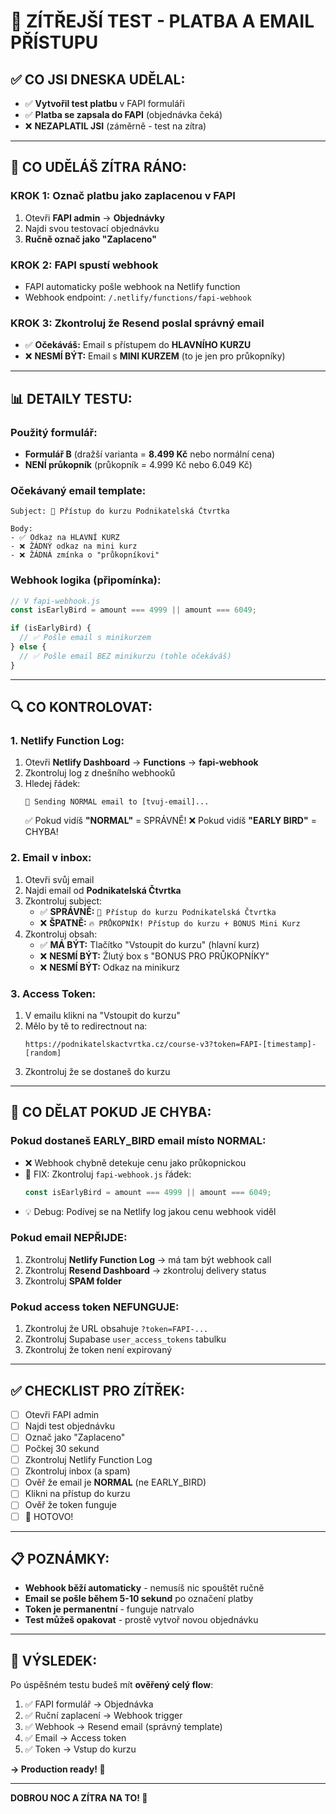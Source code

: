 # 🧪 ZÍTŘEJŠÍ TEST - PLATBA A EMAIL PŘÍSTUPU

## ✅ CO JSI DNESKA UDĚLAL:

- ✅ **Vytvořil test platbu** v FAPI formuláři
- ✅ **Platba se zapsala do FAPI** (objednávka čeká)
- ❌ **NEZAPLATIL JSI** (záměrně - test na zítra)

---

## 🎯 CO UDĚLÁŠ ZÍTRA RÁNO:

### **KROK 1: Označ platbu jako zaplacenou v FAPI**
1. Otevři **FAPI admin** → **Objednávky**
2. Najdi svou testovací objednávku
3. **Ručně označ jako "Zaplaceno"**

### **KROK 2: FAPI spustí webhook**
- FAPI automaticky pošle webhook na Netlify function
- Webhook endpoint: `/.netlify/functions/fapi-webhook`

### **KROK 3: Zkontroluj že Resend poslal správný email**
- ✅ **Očekáváš:** Email s přístupem do **HLAVNÍHO KURZU**
- ❌ **NESMÍ BÝT:** Email s **MINI KURZEM** (to je jen pro průkopníky)

---

## 📊 DETAILY TESTU:

### **Použitý formulář:**
- **Formulář B** (dražší varianta = **8.499 Kč** nebo normální cena)
- **NENÍ průkopník** (průkopník = 4.999 Kč nebo 6.049 Kč)

### **Očekávaný email template:**
```
Subject: 🎉 Přístup do kurzu Podnikatelská Čtvrtka

Body:
- ✅ Odkaz na HLAVNÍ KURZ
- ❌ ŽÁDNÝ odkaz na mini kurz
- ❌ ŽÁDNÁ zmínka o "průkopníkovi"
```

### **Webhook logika (připomínka):**
```javascript
// V fapi-webhook.js
const isEarlyBird = amount === 4999 || amount === 6049;

if (isEarlyBird) {
  // ✅ Pošle email s minikurzem
} else {
  // ✅ Pošle email BEZ minikurzu (tohle očekáváš)
}
```

---

## 🔍 CO KONTROLOVAT:

### **1. Netlify Function Log:**
1. Otevři **Netlify Dashboard** → **Functions** → **fapi-webhook**
2. Zkontroluj log z dnešního webhooků
3. Hledej řádek:
   ```
   📧 Sending NORMAL email to [tvuj-email]...
   ```
   ✅ Pokud vidíš **"NORMAL"** = SPRÁVNĚ!
   ❌ Pokud vidíš **"EARLY BIRD"** = CHYBA!

### **2. Email v inbox:**
1. Otevři svůj email
2. Najdi email od **Podnikatelská Čtvrtka**
3. Zkontroluj subject:
   - ✅ **SPRÁVNĚ:** `🎉 Přístup do kurzu Podnikatelská Čtvrtka`
   - ❌ **ŠPATNĚ:** `🔥 PRŮKOPNÍK! Přístup do kurzu + BONUS Mini Kurz`
4. Zkontroluj obsah:
   - ✅ **MÁ BÝT:** Tlačítko "Vstoupit do kurzu" (hlavní kurz)
   - ❌ **NESMÍ BÝT:** Žlutý box s "BONUS PRO PRŮKOPNÍKY"
   - ❌ **NESMÍ BÝT:** Odkaz na minikurz

### **3. Access Token:**
1. V emailu klikni na "Vstoupit do kurzu"
2. Mělo by tě to redirectnout na:
   ```
   https://podnikatelskactvrtka.cz/course-v3?token=FAPI-[timestamp]-[random]
   ```
3. Zkontroluj že se dostaneš do kurzu

---

## 🚨 CO DĚLAT POKUD JE CHYBA:

### **Pokud dostaneš EARLY_BIRD email místo NORMAL:**
- ❌ Webhook chybně detekuje cenu jako průkopnickou
- 🔧 FIX: Zkontroluj `fapi-webhook.js` řádek:
  ```javascript
  const isEarlyBird = amount === 4999 || amount === 6049;
  ```
- 💡 Debug: Podívej se na Netlify log jakou cenu webhook viděl

### **Pokud email NEPŘIJDE:**
1. Zkontroluj **Netlify Function Log** → má tam být webhook call
2. Zkontroluj **Resend Dashboard** → zkontroluj delivery status
3. Zkontroluj **SPAM folder**

### **Pokud access token NEFUNGUJE:**
1. Zkontroluj že URL obsahuje `?token=FAPI-...`
2. Zkontroluj Supabase `user_access_tokens` tabulku
3. Zkontroluj že token není expirovaný

---

## ✅ CHECKLIST PRO ZÍTŘEK:

- [ ] Otevři FAPI admin
- [ ] Najdi test objednávku
- [ ] Označ jako "Zaplaceno"
- [ ] Počkej 30 sekund
- [ ] Zkontroluj Netlify Function Log
- [ ] Zkontroluj inbox (a spam)
- [ ] Ověř že email je **NORMAL** (ne EARLY_BIRD)
- [ ] Klikni na přístup do kurzu
- [ ] Ověř že token funguje
- [ ] 🎉 HOTOVO!

---

## 📋 POZNÁMKY:

- **Webhook běží automaticky** - nemusíš nic spouštět ručně
- **Email se pošle během 5-10 sekund** po označení platby
- **Token je permanentní** - funguje natrvalo
- **Test můžeš opakovat** - prostě vytvoř novou objednávku

---

## 🎯 VÝSLEDEK:

Po úspěšném testu budeš mít **ověřený celý flow**:

1. ✅ FAPI formulář → Objednávka
2. ✅ Ruční zaplacení → Webhook trigger
3. ✅ Webhook → Resend email (správný template)
4. ✅ Email → Access token
5. ✅ Token → Vstup do kurzu

**→ Production ready! 🚀**

---

**DOBROU NOC A ZÍTRA NA TO! 💪**
